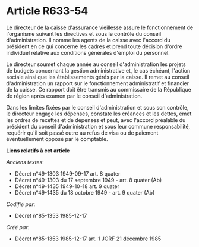 # Article R633-54

Le directeur de la caisse d'assurance vieillesse   assure le fonctionnement de l'organisme suivant les directives et sous le
contrôle du conseil d'administration. Il nomme les agents de la caisse avec l'accord du président en ce qui concerne les
cadres et prend toute décision d'ordre individuel relative aux conditions générales d'emploi du personnel. 

Le directeur soumet chaque année au conseil d'administration les projets de budgets concernant la gestion administrative et,
le cas échéant, l'action sociale ainsi que les établissements gérés par la caisse. Il remet au conseil d'administration un
rapport sur le fonctionnement administratif et financier de la caisse. Ce rapport doit être transmis au commissaire de la
République de région après examen par le conseil d'administration. 

Dans les limites fixées par le conseil d'administration et sous son contrôle, le directeur engage les dépenses, constate les
créances et les dettes, émet les ordres de recettes et de dépenses et peut, avec l'accord préalable du président du conseil
d'administration et sous leur commune responsabilité, requérir qu'il soit passé outre au refus de visa ou de paiement
éventuellement opposé par le comptable.

**Liens relatifs à cet article**

_Anciens textes_:

  - Décret n°49-1303 1949-09-17 art. 8 quater
  - Décret n°49-1303 du 17 septembre 1949 - art. 8 quater (Ab)
  - Décret n°49-1435 1949-10-18 art. 9 quater
  - Décret n°49-1435 du 18 octobre 1949 - art. 9 quater (Ab)

_Codifié par_:

  - Décret n°85-1353 1985-12-17

_Créé par_:

  - Décret n°85-1353 1985-12-17 art. 1 JORF 21 décembre 1985
